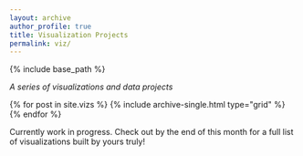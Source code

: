 ```yaml
---
layout: archive
author_profile: true
title: Visualization Projects
permalink: viz/
---
```


{% include base_path %}

<p>
  <i>A series of visualizations and data projects</i>
</p>

<div class="grid__wrapper">
  {% for post in site.vizs %}
    {% include archive-single.html type="grid" %}
  {% endfor %}
</div>

<p>
    Currently work in progress. Check out by the end of this month for a 
    full list of visualizations built by yours truly!
</p>